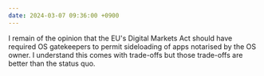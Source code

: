 ```yaml
---
date: 2024-03-07 09:36:00 +0900
---
```


I remain of the opinion that the EU's Digital Markets Act should have required OS gatekeepers to permit sideloading of apps notarised by the OS owner. I understand this comes with trade-offs but those trade-offs are better than the status quo.
